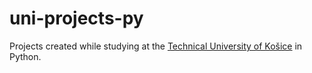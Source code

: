 # uni-projects-py
Projects created while studying at the [Technical University of Košice](https://www.tuke.sk/wps/portal/tuke) in Python.
